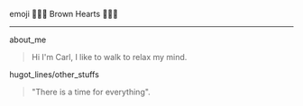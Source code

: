 emoji  :brown_heart::brown_heart::brown_heart: Brown Hearts :brown_heart::brown_heart::brown_heart:
***
about_me
>  Hi I'm Carl, I like to walk to relax my mind.

hugot_lines/other_stuffs
> "There is a time for everything".
